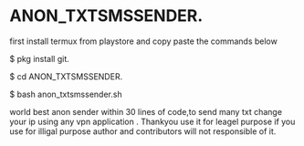 # ANON_TXTSMSSENDER.

first install termux from playstore and copy paste the commands below

$ pkg install git.

$ cd ANON_TXTSMSSENDER.

$ bash anon_txtsmssender.sh

world best anon sender within 30 lines of code,to send many txt change your ip using any vpn application .
Thankyou use it for leagel purpose if you use for illigal purpose author and contributors will not responsible of it.
